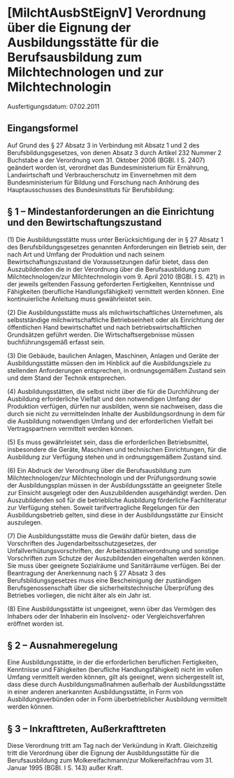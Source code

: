 # [MilchtAusbStEignV] Verordnung über die Eignung der Ausbildungsstätte für die Berufsausbildung zum Milchtechnologen und zur Milchtechnologin

Ausfertigungsdatum: 07.02.2011

 

## Eingangsformel

Auf Grund des § 27 Absatz 3 in Verbindung mit Absatz 1 und 2 des Berufsbildungsgesetzes, von denen Absatz 3 durch Artikel 232 Nummer 2 Buchstabe a der Verordnung vom 31. Oktober 2006 (BGBl. I S. 2407) geändert worden ist, verordnet das Bundesministerium für Ernährung, Landwirtschaft und Verbraucherschutz im Einvernehmen mit dem Bundesministerium für Bildung und Forschung nach Anhörung des Hauptausschusses des Bundesinstituts für Berufsbildung:


## § 1 – Mindestanforderungen an die Einrichtung und den Bewirtschaftungszustand

(1) Die Ausbildungsstätte muss unter Berücksichtigung der in § 27 Absatz 1 des Berufsbildungsgesetzes genannten Anforderungen ein Betrieb sein, der nach Art und Umfang der Produktion und nach seinem Bewirtschaftungszustand die Voraussetzungen dafür bietet, dass den Auszubildenden die in der Verordnung über die Berufsausbildung zum Milchtechnologen/zur Milchtechnologin vom 9. April 2010 (BGBl. I S. 421) in der jeweils geltenden Fassung geforderten Fertigkeiten, Kenntnisse und Fähigkeiten (berufliche Handlungsfähigkeit) vermittelt werden können. Eine kontinuierliche Anleitung muss gewährleistet sein.

(2) Die Ausbildungsstätte muss als milchwirtschaftliches Unternehmen, als selbstständige milchwirtschaftliche Betriebseinheit oder als Einrichtung der öffentlichen Hand bewirtschaftet und nach betriebswirtschaftlichen Grundsätzen geführt werden. Die Wirtschaftsergebnisse müssen buchführungsgemäß erfasst sein.

(3) Die Gebäude, baulichen Anlagen, Maschinen, Anlagen und Geräte der Ausbildungsstätte müssen den im Hinblick auf die Ausbildungsziele zu stellenden Anforderungen entsprechen, in ordnungsgemäßem Zustand sein und dem Stand der Technik entsprechen.

(4) Ausbildungsstätten, die selbst nicht über die für die Durchführung der Ausbildung erforderliche Vielfalt und den notwendigen Umfang der Produktion verfügen, dürfen nur ausbilden, wenn sie nachweisen, dass die durch sie nicht zu vermittelnden Inhalte der Ausbildungsordnung in dem für die Ausbildung notwendigen Umfang und der erforderlichen Vielfalt bei Vertragspartnern vermittelt werden können.

(5) Es muss gewährleistet sein, dass die erforderlichen Betriebsmittel, insbesondere die Geräte, Maschinen und technischen Einrichtungen, für die Ausbildung zur Verfügung stehen und in ordnungsgemäßem Zustand sind.

(6) Ein Abdruck der Verordnung über die Berufsausbildung zum Milchtechnologen/zur Milchtechnologin und der Prüfungsordnung sowie der Ausbildungsplan müssen in der Ausbildungsstätte an geeigneter Stelle zur Einsicht ausgelegt oder den Auszubildenden ausgehändigt werden. Den Auszubildenden soll für die betriebliche Ausbildung förderliche Fachliteratur zur Verfügung stehen. Soweit tarifvertragliche Regelungen für den Ausbildungsbetrieb gelten, sind diese in der Ausbildungsstätte zur Einsicht auszulegen.

(7) Die Ausbildungsstätte muss die Gewähr dafür bieten, dass die Vorschriften des Jugendarbeitsschutzgesetzes, der Unfallverhütungsvorschriften, der Arbeitsstättenverordnung und sonstige Vorschriften zum Schutze der Auszubildenden eingehalten werden können. Sie muss über geeignete Sozialräume und Sanitärräume verfügen. Bei der Beantragung der Anerkennung nach § 27 Absatz 3 des Berufsbildungsgesetzes muss eine Bescheinigung der zuständigen Berufsgenossenschaft über die sicherheitstechnische Überprüfung des Betriebes vorliegen, die nicht älter als ein Jahr ist.

(8) Eine Ausbildungsstätte ist ungeeignet, wenn über das Vermögen des Inhabers oder der Inhaberin ein Insolvenz- oder Vergleichsverfahren eröffnet worden ist.


## § 2 – Ausnahmeregelung

Eine Ausbildungsstätte, in der die erforderlichen beruflichen Fertigkeiten, Kenntnisse und Fähigkeiten (berufliche Handlungsfähigkeit) nicht im vollen Umfang vermittelt werden können, gilt als geeignet, wenn sichergestellt ist, dass diese durch Ausbildungsmaßnahmen außerhalb der Ausbildungsstätte in einer anderen anerkannten Ausbildungsstätte, in Form von Ausbildungsverbünden oder in Form überbetrieblicher Ausbildung vermittelt werden können.


## § 3 – Inkrafttreten, Außerkrafttreten

Diese Verordnung tritt am Tag nach der Verkündung in Kraft. Gleichzeitig tritt die Verordnung über die Eignung der Ausbildungsstätte für die Berufsausbildung zum Molkereifachmann/zur Molkereifachfrau vom 31. Januar 1995 (BGBl. I S. 143) außer Kraft.
